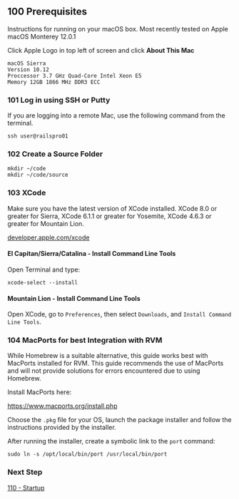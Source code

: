 ## 100 Prerequisites
Instructions for running on your macOS box.
Most recently tested on Apple macOS Monterey 12.0.1

Click Apple Logo in top left of screen and click **About This Mac**

```
macOS Sierra
Version 10.12
Proccessor 3.7 GHz Quad-Core Intel Xeon E5
Memory 12GB 1866 MHz DDR3 ECC
```

### 101 Log in using SSH or Putty
If you are logging into a remote Mac, use the following command from the terminal.

```
ssh user@railspro01
```

### 102 Create a Source Folder

```
mkdir ~/code
mkdir ~/code/source
```

### 103 XCode

Make sure you have the latest version of XCode installed. XCode 8.0 or greater for Sierra, XCode 6.1.1 or greater for Yosemite, XCode 4.6.3 or greater for Mountain Lion.

[developer.apple.com/xcode](https://developer.apple.com/xcode)

#### El Capitan/Sierra/Catalina - Install Command Line Tools

Open Terminal and type:

```
xcode-select --install
```

#### Mountain Lion - Install Command Line Tools

Open XCode, go to `Preferences`, then select `Downloads`, and `Install Command Line Tools`.

### 104 MacPorts for best Integration with RVM

While Homebrew is a suitable alternative, this guide works best with MacPorts installed for RVM. This guide recommends the use of MacPorts and will not provide solutions for errors encountered due to using Homebrew.

Install MacPorts here:

https://www.macports.org/install.php

Choose the `.pkg` file for your OS, launch the package installer and follow the instructions provided by the installer.

After running the installer, create a symbolic link to the `port` command:

```
sudo ln -s /opt/local/bin/port /usr/local/bin/port
```

### Next Step

[110 - Startup](https://github.com/remomueller/documentation/blob/master/macos/110-startup.md)
